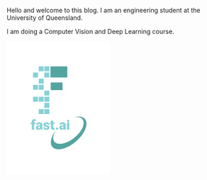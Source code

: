 Hello and welcome to this blog. I am an engineering student at the University of Queensland.

I am doing a Computer Vision and Deep Learning course. 

![Image of fast.ai logo](images/logo.png)


  
